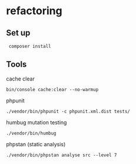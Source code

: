 # refactoring

## Set up

 ```
  composer install
 ```

## Tools

cache clear
```
bin/console cache:clear --no-warmup
```
phpunit
```
./vendor/bin/phpunit -c phpunit.xml.dist tests/
```

humbug mutation testing

```
./vendor/bin/humbug
``` 

phpstan (static analysis)
```
./vendor/bin/phpstan analyse src --level 7
```